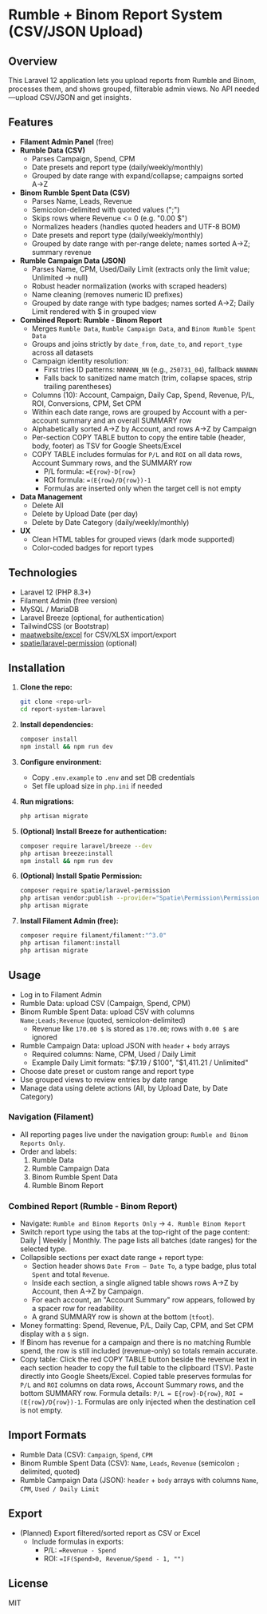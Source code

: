 # Rumble + Binom Report System (CSV/JSON Upload)

## Overview
This Laravel 12 application lets you upload reports from Rumble and Binom, processes them, and shows grouped, filterable admin views. No API needed—upload CSV/JSON and get insights.

## Features
- **Filament Admin Panel** (free)
- **Rumble Data (CSV)**
  - Parses Campaign, Spend, CPM
  - Date presets and report type (daily/weekly/monthly)
  - Grouped by date range with expand/collapse; campaigns sorted A→Z
- **Binom Rumble Spent Data (CSV)**
  - Parses Name, Leads, Revenue
  - Semicolon-delimited with quoted values (";")
  - Skips rows where Revenue <= 0 (e.g. "0.00 $")
  - Normalizes headers (handles quoted headers and UTF-8 BOM)
  - Date presets and report type (daily/weekly/monthly)
  - Grouped by date range with per-range delete; names sorted A→Z; summary revenue
- **Rumble Campaign Data (JSON)**
  - Parses Name, CPM, Used/Daily Limit (extracts only the limit value; Unlimited → null)
  - Robust header normalization (works with scraped headers)
  - Name cleaning (removes numeric ID prefixes)
  - Grouped by date range with type badges; names sorted A→Z; Daily Limit rendered with $ in grouped view
- **Combined Report: Rumble - Binom Report**
  - Merges `Rumble Data`, `Rumble Campaign Data`, and `Binom Rumble Spent Data`
  - Groups and joins strictly by `date_from`, `date_to`, and `report_type` across all datasets
  - Campaign identity resolution:
    - First tries ID patterns: `NNNNNN_NN` (e.g., `250731_04`), fallback `NNNNNN`
    - Falls back to sanitized name match (trim, collapse spaces, strip trailing parentheses)
  - Columns (10): Account, Campaign, Daily Cap, Spend, Revenue, P/L, ROI, Conversions, CPM, Set CPM
  - Within each date range, rows are grouped by Account with a per-account summary and an overall SUMMARY row
  - Alphabetically sorted A→Z by Account, and rows A→Z by Campaign
  - Per-section COPY TABLE button to copy the entire table (header, body, footer) as TSV for Google Sheets/Excel
  - COPY TABLE includes formulas for `P/L` and `ROI` on all data rows, Account Summary rows, and the SUMMARY row
    - P/L formula: `=E{row}-D{row}`
    - ROI formula: `=(E{row}/D{row})-1`
    - Formulas are inserted only when the target cell is not empty
- **Data Management**
  - Delete All
  - Delete by Upload Date (per day)
  - Delete by Date Category (daily/weekly/monthly)
- **UX**
  - Clean HTML tables for grouped views (dark mode supported)
  - Color-coded badges for report types

## Technologies
- Laravel 12 (PHP 8.3+)
- Filament Admin (free version)
- MySQL / MariaDB
- Laravel Breeze (optional, for authentication)
- TailwindCSS (or Bootstrap)
- [maatwebsite/excel](https://laravel-excel.com/) for CSV/XLSX import/export
- [spatie/laravel-permission](https://spatie.be/docs/laravel-permission) (optional)

## Installation
1. **Clone the repo:**
   ```bash
   git clone <repo-url>
   cd report-system-laravel
   ```
2. **Install dependencies:**
   ```bash
   composer install
   npm install && npm run dev
   ```
3. **Configure environment:**
   - Copy `.env.example` to `.env` and set DB credentials
   - Set file upload size in `php.ini` if needed
4. **Run migrations:**
   ```bash
   php artisan migrate
   ```
5. **(Optional) Install Breeze for authentication:**
   ```bash
   composer require laravel/breeze --dev
   php artisan breeze:install
   npm install && npm run dev
   ```
6. **(Optional) Install Spatie Permission:**
   ```bash
   composer require spatie/laravel-permission
   php artisan vendor:publish --provider="Spatie\Permission\PermissionServiceProvider"
   php artisan migrate
   ```

7. **Install Filament Admin (free):**
   ```bash
   composer require filament/filament:"^3.0"
   php artisan filament:install
   php artisan migrate
   ```

## Usage
- Log in to Filament Admin
- Rumble Data: upload CSV (Campaign, Spend, CPM)
- Binom Rumble Spent Data: upload CSV with columns `Name;Leads;Revenue` (quoted, semicolon-delimited)
  - Revenue like `170.00 $` is stored as `170.00`; rows with `0.00 $` are ignored
- Rumble Campaign Data: upload JSON with `header` + `body` arrays
  - Required columns: Name, CPM, Used / Daily Limit
  - Example Daily Limit formats: "$7.19 / $100", "$1,411.21 / Unlimited"
- Choose date preset or custom range and report type
- Use grouped views to review entries by date range
- Manage data using delete actions (All, by Upload Date, by Date Category)

### Navigation (Filament)
- All reporting pages live under the navigation group: `Rumble and Binom Reports Only`.
- Order and labels:
  1. Rumble Data
  2. Rumble Campaign Data
  3. Binom Rumble Spent Data
  4. Rumble Binom Report

### Combined Report (Rumble - Binom Report)
- Navigate: `Rumble and Binom Reports Only` → `4. Rumble Binom Report`
- Switch report type using the tabs at the top-right of the page content: Daily | Weekly | Monthly. The page lists all batches (date ranges) for the selected type.
- Collapsible sections per exact date range + report type:
  - Section header shows `Date From — Date To`, a type badge, plus total `Spent` and total `Revenue`.
  - Inside each section, a single aligned table shows rows A→Z by Account, then A→Z by Campaign.
  - For each account, an "Account Summary" row appears, followed by a spacer row for readability.
  - A grand SUMMARY row is shown at the bottom (`tfoot`).
- Money formatting: Spend, Revenue, P/L, Daily Cap, CPM, and Set CPM display with a `$` sign.
 - If Binom has revenue for a campaign and there is no matching Rumble spend, the row is still included (revenue-only) so totals remain accurate.
 - Copy table: Click the red COPY TABLE button beside the revenue text in each section header to copy the full table to the clipboard (TSV). Paste directly into Google Sheets/Excel. Copied table preserves formulas for `P/L` and `ROI` columns on data rows, Account Summary rows, and the bottom SUMMARY row. Formula details: `P/L = E{row}-D{row}`, `ROI = (E{row}/D{row})-1`. Formulas are only injected when the destination cell is not empty.

## Import Formats
- Rumble Data (CSV): `Campaign`, `Spend`, `CPM`
- Binom Rumble Spent Data (CSV): `Name`, `Leads`, `Revenue` (semicolon `;` delimited, quoted)
- Rumble Campaign Data (JSON): `header` + `body` arrays with columns `Name`, `CPM`, `Used / Daily Limit`

## Export
- (Planned) Export filtered/sorted report as CSV or Excel
  - Include formulas in exports:
    - P/L: `=Revenue - Spend`
    - ROI: `=IF(Spend>0, Revenue/Spend - 1, "")`

## License
MIT
